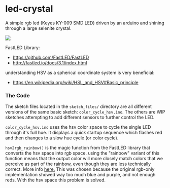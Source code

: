 # led-crystal
A simple rgb led (Keyes KY-009 SMD LED) driven by an arduino and shining through a large selenite crystal.

![](https://media.giphy.com/media/5QIfy0ZyzEZPSFAKoh/giphy.gif)

FastLED Library:
- https://github.com/FastLED/FastLED
- http://fastled.io/docs/3.1/index.html

understanding HSV as a spherical coordinate system is very beneficial:
- https://en.wikipedia.org/wiki/HSL_and_HSV#Basic_principle

### The Code

The sketch files located in the `sketch_files/` directory are all different versions of the same
basic sketch: `color_cycle_hsv.ino`. The others are WIP sketches attempting to add different 
sensors to further control the LED. 

`color_cycle_hsv.ino` uses the hsv color space to cycle the single LED through it's full hue.
It displays a quick startup sequence which flashes red and then changes to a slow hue cycle (or color cycle). 

`hsv2rgb_rainbow()` is the magic function from the FastLED library that converts the hsv space into rgb space. 
using the "rainbow" variant of this function means that the output color will more closely match colors that we
perceive as part of the rainbow, even though they are less technically correct. More info [here.](https://github.com/FastLED/FastLED/blob/master/hsv2rgb.cpp#L8)
This was chosen because the original rgb-only implementation showed way too much blue and purple, and not enough reds. With the hsv space this problem is solved. 
